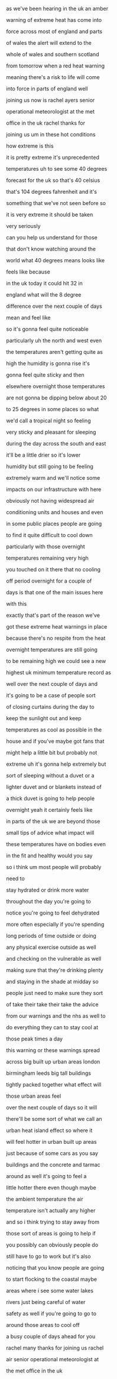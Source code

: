 
as we've been hearing in the uk an amber

warning of extreme heat has come into

force across most of england and parts

of wales the alert will extend to the

whole of wales and southern scotland

from tomorrow when a red heat warning

meaning there's a risk to life will come

into force in parts of england well

joining us now is rachel ayers senior

operational meteorologist at the met

office in the uk rachel thanks for

joining us um in these hot conditions

how extreme is this

it is pretty extreme it's unprecedented

temperatures uh to see some 40 degrees

forecast for the uk so that's 40 celsius

that's 104 degrees fahrenheit and it's

something that we've not seen before so

it is very extreme it should be taken

very seriously

can you help us understand for those

that don't know watching around the

world what 40 degrees means looks like

feels like because

in the uk today it could hit 32 in

england what will the 8 degree

difference over the next couple of days

mean and feel like

so it's gonna feel quite noticeable

particularly uh the north and west even

the temperatures aren't getting quite as

high the humidity is gonna rise it's

gonna feel quite sticky and then

elsewhere overnight those temperatures

are not gonna be dipping below about 20

to 25 degrees in some places so what

we'd call a tropical night so feeling

very sticky and pleasant for sleeping

during the day across the south and east

it'll be a little drier so it's lower

humidity but still going to be feeling

extremely warm and we'll notice some

impacts on our infrastructure with here

obviously not having widespread air

conditioning units and houses and even

in some public places people are going

to find it quite difficult to cool down

particularly with those overnight

temperatures remaining very high

you touched on it there that no cooling

off period overnight for a couple of

days is that one of the main issues here

with this

exactly that's part of the reason we've

got these extreme heat warnings in place

because there's no respite from the heat

overnight temperatures are still going

to be remaining high we could see a new

highest uk minimum temperature record as

well over the next couple of days and

it's going to be a case of people sort

of closing curtains during the day to

keep the sunlight out and keep

temperatures as cool as possible in the

house and if you've maybe got fans that

might help a little bit but probably not

extreme uh it's gonna help extremely but

sort of sleeping without a duvet or a

lighter duvet and or blankets instead of

a thick duvet is going to help people

overnight yeah it certainly feels like

in parts of the uk we are beyond those

small tips of advice what impact will

these temperatures have on bodies even

in the fit and healthy would you say

so i think um most people will probably

need to

stay hydrated or drink more water

throughout the day you're going to

notice you're going to feel dehydrated

more often especially if you're spending

long periods of time outside or doing

any physical exercise outside as well

and checking on the vulnerable as well

making sure that they're drinking plenty

and staying in the shade at midday so

people just need to make sure they sort

of take their take their take the advice

from our warnings and the nhs as well to

do everything they can to stay cool at

those peak times a day

this warning or these warnings spread

across big built up urban areas london

birmingham leeds big tall buildings

tightly packed together what effect will

those urban areas feel

over the next couple of days so it will

there'll be some sort of what we call an

urban heat island effect so where it

will feel hotter in urban built up areas

just because of some cars as you say

buildings and the concrete and tarmac

around as well it's going to feel a

little hotter there even though maybe

the ambient temperature the air

temperature isn't actually any higher

and so i think trying to stay away from

those sort of areas is going to help if

you possibly can obviously people do

still have to go to work but it's also

noticing that you know people are going

to start flocking to the coastal maybe

areas where i see some water lakes

rivers just being careful of water

safety as well if you're going to go to

around those areas to cool off

a busy couple of days ahead for you

rachel many thanks for joining us rachel

air senior operational meteorologist at

the met office in the uk
